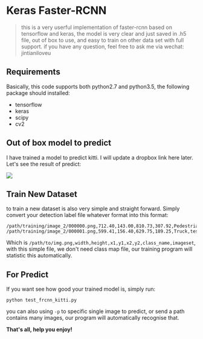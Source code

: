 # Keras Faster-RCNN

> this is a very userful implementation of faster-rcnn based on tensorflow and keras, the model is very clear and just saved in .h5 file, out of box to use, and easy to train on other data set with full support. if you have any question, feel free to ask me via wechat: jintianiloveu

## Requirements
Basically, this code supports both python2.7 and python3.5, the following package should installed:
* tensorflow
* keras
* scipy
* cv2

## Out of box model to predict

I have trained a model to predict kitti. I will update a dropbox link here later. Let's see the result of predict:

<img src="http://opbocoyb4.bkt.clouddn.com/000010.png" align="center">

## Train New Dataset

to train a new dataset is also very simple and straight forward. Simply convert your detection label file whatever format into this format:

```
/path/training/image_2/000000.png,712.40,143.00,810.73,307.92,Pedestrian,training
/path/training/image_2/000001.png,599.41,156.40,629.75,189.25,Truck,testing
```
Which is `/path/to/img.png,width,height,x1,y1,x2,y2,class_name,imageset`, with this simple file, we don't need class map file, our training program will statistic this automatically.

## For Predict

If you want see how good your trained model is, simply run:
```
python test_frcnn_kitti.py
```
you can also using `-p` to specific single image to predict, or send a path contains many images, our program will automatically recognise that.

**That's all, help you enjoy!**
